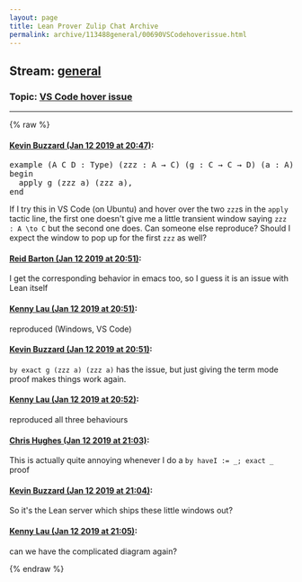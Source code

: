```yaml
---
layout: page
title: Lean Prover Zulip Chat Archive 
permalink: archive/113488general/00690VSCodehoverissue.html
---
```


## Stream: [general](index.html)
### Topic: [VS Code hover issue](00690VSCodehoverissue.html)

---


{% raw %}
#### [ Kevin Buzzard (Jan 12 2019 at 20:47)](https://leanprover.zulipchat.com/#narrow/stream/113488-general/topic/VS%20Code%20hover%20issue/near/154997129):
<div class="codehilite"><pre><span></span><span class="kn">example</span> <span class="o">(</span><span class="n">A</span> <span class="n">C</span> <span class="n">D</span> <span class="o">:</span> <span class="kt">Type</span><span class="o">)</span> <span class="o">(</span><span class="n">zzz</span> <span class="o">:</span> <span class="n">A</span> <span class="bp">→</span> <span class="n">C</span><span class="o">)</span> <span class="o">(</span><span class="n">g</span> <span class="o">:</span> <span class="n">C</span> <span class="bp">→</span> <span class="n">C</span> <span class="bp">→</span> <span class="n">D</span><span class="o">)</span> <span class="o">(</span><span class="n">a</span> <span class="o">:</span> <span class="n">A</span><span class="o">)</span> <span class="o">:</span> <span class="n">D</span> <span class="o">:=</span>
<span class="k">begin</span>
  <span class="n">apply</span> <span class="n">g</span> <span class="o">(</span><span class="n">zzz</span> <span class="n">a</span><span class="o">)</span> <span class="o">(</span><span class="n">zzz</span> <span class="n">a</span><span class="o">),</span>
<span class="kn">end</span>
</pre></div>


<p>If I try this in VS Code (on Ubuntu) and hover over the two <code>zzz</code>s in the <code>apply</code> tactic line, the first one doesn't give me a little transient window saying <code>zzz : A \to C</code> but the second one does. Can someone else reproduce? Should I expect the window to pop up for the first <code>zzz</code> as well?</p>

#### [ Reid Barton (Jan 12 2019 at 20:51)](https://leanprover.zulipchat.com/#narrow/stream/113488-general/topic/VS%20Code%20hover%20issue/near/154997252):
<p>I get the corresponding behavior in emacs too, so I guess it is an issue with Lean itself</p>

#### [ Kenny Lau (Jan 12 2019 at 20:51)](https://leanprover.zulipchat.com/#narrow/stream/113488-general/topic/VS%20Code%20hover%20issue/near/154997256):
<p>reproduced (Windows, VS Code)</p>

#### [ Kevin Buzzard (Jan 12 2019 at 20:51)](https://leanprover.zulipchat.com/#narrow/stream/113488-general/topic/VS%20Code%20hover%20issue/near/154997258):
<p><code>by exact g (zzz a) (zzz a)</code> has the issue, but just giving the term mode proof makes things work again.</p>

#### [ Kenny Lau (Jan 12 2019 at 20:52)](https://leanprover.zulipchat.com/#narrow/stream/113488-general/topic/VS%20Code%20hover%20issue/near/154997300):
<p>reproduced all three behaviours</p>

#### [ Chris Hughes (Jan 12 2019 at 21:03)](https://leanprover.zulipchat.com/#narrow/stream/113488-general/topic/VS%20Code%20hover%20issue/near/154997657):
<p>This is actually quite annoying whenever I do a <code>by haveI := _; exact _</code> proof</p>

#### [ Kevin Buzzard (Jan 12 2019 at 21:04)](https://leanprover.zulipchat.com/#narrow/stream/113488-general/topic/VS%20Code%20hover%20issue/near/154997702):
<p>So it's the Lean server which ships these little windows out?</p>

#### [ Kenny Lau (Jan 12 2019 at 21:05)](https://leanprover.zulipchat.com/#narrow/stream/113488-general/topic/VS%20Code%20hover%20issue/near/154997714):
<p>can we have the complicated diagram again?</p>


{% endraw %}
